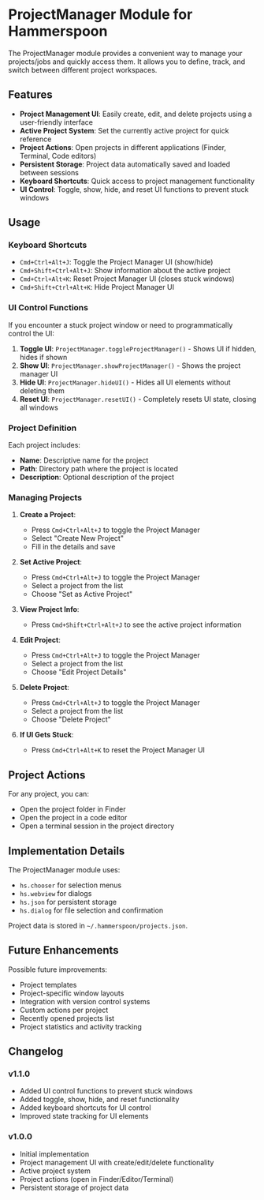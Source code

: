 # ProjectManager Module for Hammerspoon

The ProjectManager module provides a convenient way to manage your projects/jobs and quickly access them. It allows you to define, track, and switch between different project workspaces.

## Features

- **Project Management UI**: Easily create, edit, and delete projects using a user-friendly interface
- **Active Project System**: Set the currently active project for quick reference
- **Project Actions**: Open projects in different applications (Finder, Terminal, Code editors)
- **Persistent Storage**: Project data automatically saved and loaded between sessions
- **Keyboard Shortcuts**: Quick access to project management functionality
- **UI Control**: Toggle, show, hide, and reset UI functions to prevent stuck windows

## Usage

### Keyboard Shortcuts

- `Cmd+Ctrl+Alt+J`: Toggle the Project Manager UI (show/hide)
- `Cmd+Shift+Ctrl+Alt+J`: Show information about the active project
- `Cmd+Ctrl+Alt+K`: Reset Project Manager UI (closes stuck windows)
- `Cmd+Shift+Ctrl+Alt+K`: Hide Project Manager UI

### UI Control Functions

If you encounter a stuck project window or need to programmatically control the UI:

1. **Toggle UI**: `ProjectManager.toggleProjectManager()` - Shows UI if hidden, hides if shown
2. **Show UI**: `ProjectManager.showProjectManager()` - Shows the project manager UI
3. **Hide UI**: `ProjectManager.hideUI()` - Hides all UI elements without deleting them
4. **Reset UI**: `ProjectManager.resetUI()` - Completely resets UI state, closing all windows

### Project Definition

Each project includes:
- **Name**: Descriptive name for the project
- **Path**: Directory path where the project is located
- **Description**: Optional description of the project

### Managing Projects

1. **Create a Project**:
   - Press `Cmd+Ctrl+Alt+J` to toggle the Project Manager
   - Select "Create New Project" 
   - Fill in the details and save

2. **Set Active Project**:
   - Press `Cmd+Ctrl+Alt+J` to toggle the Project Manager
   - Select a project from the list
   - Choose "Set as Active Project"

3. **View Project Info**:
   - Press `Cmd+Shift+Ctrl+Alt+J` to see the active project information

4. **Edit Project**:
   - Press `Cmd+Ctrl+Alt+J` to toggle the Project Manager
   - Select a project from the list
   - Choose "Edit Project Details"

5. **Delete Project**:
   - Press `Cmd+Ctrl+Alt+J` to toggle the Project Manager
   - Select a project from the list
   - Choose "Delete Project"

6. **If UI Gets Stuck**:
   - Press `Cmd+Ctrl+Alt+K` to reset the Project Manager UI

## Project Actions

For any project, you can:
- Open the project folder in Finder
- Open the project in a code editor
- Open a terminal session in the project directory

## Implementation Details

The ProjectManager module uses:
- `hs.chooser` for selection menus
- `hs.webview` for dialogs
- `hs.json` for persistent storage
- `hs.dialog` for file selection and confirmation

Project data is stored in `~/.hammerspoon/projects.json`.

## Future Enhancements

Possible future improvements:
- Project templates
- Project-specific window layouts
- Integration with version control systems
- Custom actions per project
- Recently opened projects list
- Project statistics and activity tracking

## Changelog

### v1.1.0
- Added UI control functions to prevent stuck windows
- Added toggle, show, hide, and reset functionality
- Added keyboard shortcuts for UI control
- Improved state tracking for UI elements

### v1.0.0
- Initial implementation
- Project management UI with create/edit/delete functionality
- Active project system
- Project actions (open in Finder/Editor/Terminal)
- Persistent storage of project data 
